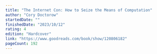```yaml
---
title: "The Internet Con: How to Seize the Means of Computation"
author: "Cory Doctorow"
startedDate: ""
finishedDate: "2023/10/12"
rating: 4
edition: "Hardcover"
link: "https://www.goodreads.com/book/show/120806182"
pageCount: 192
---
```



